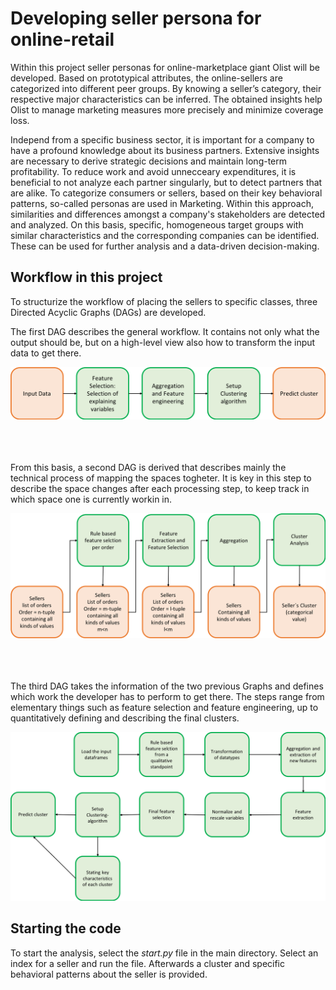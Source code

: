 # Developing seller persona for online-retail

Within this project seller personas for online-marketplace giant Olist will be developed. Based on prototypical attributes, the online-sellers are categorized into different peer groups. By knowing a seller’s category, their respective major characteristics can be inferred. The obtained insights help Olist to manage marketing measures more precisely and minimize coverage loss.


Independ from a specific business sector, it is important for a company to have a profound knowledge about its business partners. Extensive insights are necessary to derive strategic decisions and maintain long-term profitability. To reduce work and avoid unnecceary expenditures, it is beneficial to not analyze each partner singularly, but to detect partners that are alike. To categorize consumers or sellers, based on their key behavioral patterns, so-called personas are used in Marketing. Within this approach, similarities and differences amongst a company's stakeholders are detected and analyzed. On this basis, specific, homogeneous target groups with similar characteristics and the corresponding companies can be identified. These can be used for further analysis and a data-driven decision-making.


## Workflow in this project
To structurize the workflow of placing the sellers to specific classes, three Directed Acyclic Graphs (DAGs) are developed.
 


The first DAG describes the general workflow. 
It contains not only what the output should be, but on a high-level view also how to transform the input data to get there.
 
<img src='DAG_1.png' width=750>

</br>
</br>
</br>
</br>
 
From this basis, a second DAG is derived that describes mainly the technical process of mapping the spaces togheter. 
It is key in this step to describe the space changes after each processing step, to keep track in which space one is currently workin in.
 
 
<img src='DAG_2.png' width=750>


</br>
</br>
</br>
</br>
 
The third DAG takes the information of the two previous Graphs and defines which work the developer has to perform to get there. 
The steps range from elementary things such as feature selection and feature engineering, up to quantitatively defining and describing the final clusters.
 
<img src='DAG_3.png' width=750>



## Starting the code 

To start the analysis, select the *start.py* file in the main directory. 
Select an index for a seller and run the file. 
Afterwards a cluster and specific behavioral patterns about the seller is provided.
